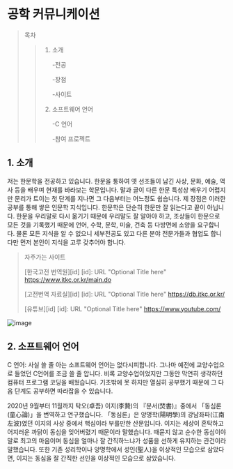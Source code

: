 # 공학 커뮤니케이션

>목차
>>1. 소개
>>
>>    -전공
>>    
>>    -장점
>>        
>>    -사이트
>>2. 소프트웨어 언어
>>
>>    -C 언어
>>    
>>    -참여 프로젝트


## 1. 소개

저는 한문학을 전공하고 있습니다. 한문을 통하여 옛 선조들이 남긴 사상, 문화, 예술, 역사 등을 배우며 현재를 바라보는 학문입니다. 말과 글이 다른 한문 특성상 배우기 어렵지만 문리가 트이는 첫 단계를 지나면 그 다음부터는 어느정도 쉽습니다. 제 장점은 이러한 공부를 통해 쌓은 인문학 지식입니다. 한문학은 단순히 한문만 잘 읽는다고 끝이 아닙니다. 한문을 우리말로 다시 옮기기 때문에 우리말도 잘 알아야 하고, 조상들이 한문으로 모든 것을 기록했기 때문에 언어, 수학, 문학, 미술, 건축 등 다방면에 소양을 요구합니다. 물론 모든 지식을 알 수 없으니 세부전공도 있고 다른 분야 전문가들과 협업도 합니다만 먼저 본인이 지식을 고루 갖추어야 합니다. 

>자주가는 사이트
>
>[한국고전 번역원][id] [id]: URL "Optional Title here" <https://www.itkc.or.kr/main.do>
>
>[고전번역 자료실][id] [id]: URL "Optional Title here" <https://db.itkc.or.kr/>
>
>[유튜브][id] [id]: URL "Optional Title here" <https://www.youtube.com/>

![image](https://user-images.githubusercontent.com/86451154/123884998-7b74da00-d987-11eb-8495-95978e60d05e.png)

## 2. 소프트웨어 언어

C 언어: 사실 쓸 줄 아는 소프트웨어 언어는 없다시피합니다. 그나마 예전에 교양수업으로 들었던 C언어를 조금 쓸 줄 압니다. 비록 교양수업이었지만 그동안 막연히 생각하던 컴퓨터 프로그램 코딩을 배웠습니다. 기초밖에 못 하지만 열심히 공부했기 때문에 그 다음 단계도 공부하면 따라잡을 수 있습니다.
  
2020년 9월부터 11월까지 탁오(卓吾) 이지(李贄)의 『분서(焚書)』중에서 「동심론(童心論)」을 번역하고 연구했습니다. 「동심론」은 양명학(陽明學)의 강남좌파(江南左波)였던 이지의 사상 중에서 핵심이라 부를만한 산문입니다. 이지는 세상이 혼탁하고 어지러운 까닭이 동심을 잊어버렸기 때문이라 말했습니다. 때묻지 않고 순수한 동심이야말로 최고의 마음이며 동심을 얼마나 잘 간직하느냐가 성품을 선하게 유지하는 관건이라 말했습니다. 또한 기존 성리학이나 양명학에서 성인(聖人)을 이상적인 모습으로 삼았다면, 이지는 동심을 잘 간직한 선인을 이상적인 모습으로 삼았습니다. 
